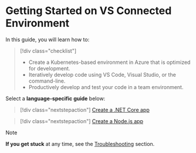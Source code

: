 # Getting Started on VS Connected Environment
In this guide, you will learn how to:

> [!div class="checklist"]
> * Create a Kubernetes-based environment in Azure that is optimized for development.
> * Iteratively develop code using VS Code, Visual Studio, or the command-line.
> * Productively develop and test your code in a team environment.


Select a **language-specific guide** below:

> [!div class="nextstepaction"]
> [Create a .NET Core app](get-started-netcore-01.md)

> [!div class="nextstepaction"]
> [Create a Node.js app](get-started-nodejs-01.md)

> [!Note]
> **If you get stuck** at any time, see the [Troubleshooting](troubleshooting.md) section.